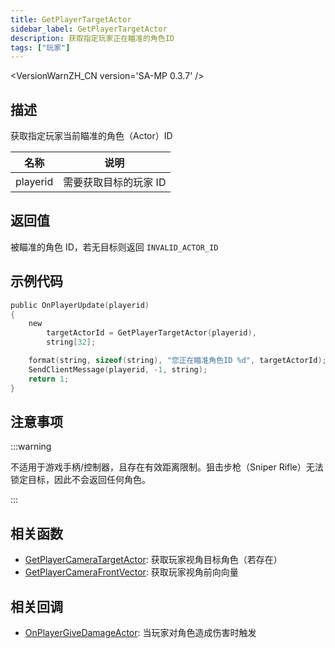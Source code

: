 ```yaml
---
title: GetPlayerTargetActor
sidebar_label: GetPlayerTargetActor
description: 获取指定玩家正在瞄准的角色ID
tags: ["玩家"]
---
```


<VersionWarnZH_CN version='SA-MP 0.3.7' />

## 描述

获取指定玩家当前瞄准的角色（Actor）ID

| 名称     | 说明                  |
| -------- | --------------------- |
| playerid | 需要获取目标的玩家 ID |

## 返回值

被瞄准的角色 ID，若无目标则返回 `INVALID_ACTOR_ID`

## 示例代码

```c
public OnPlayerUpdate(playerid)
{
    new
        targetActorId = GetPlayerTargetActor(playerid),
        string[32];

    format(string, sizeof(string), "您正在瞄准角色ID %d", targetActorId);
    SendClientMessage(playerid, -1, string);
    return 1;
}
```

## 注意事项

:::warning

不适用于游戏手柄/控制器，且存在有效距离限制。狙击步枪（Sniper Rifle）无法锁定目标，因此不会返回任何角色。

:::

## 相关函数

- [GetPlayerCameraTargetActor](GetPlayerCameraTargetActor): 获取玩家视角目标角色（若存在）
- [GetPlayerCameraFrontVector](GetPlayerCameraFrontVector): 获取玩家视角前向向量

## 相关回调

- [OnPlayerGiveDamageActor](../callbacks/OnPlayerGiveDamageActor): 当玩家对角色造成伤害时触发
